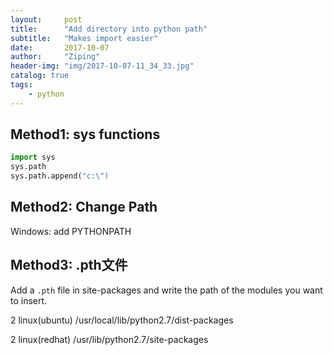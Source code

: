 ```yaml
---
layout:     post
title:      "Add directory into python path"
subtitle:   "Makes import easier"
date:       2017-10-07
author:     "Ziping"
header-img: "img/2017-10-07-11_34_33.jpg"
catalog: true
tags:
    - python
---
```


## Method1: sys functions

```python
import sys
sys.path
sys.path.append("c:\")
```

## Method2: Change Path

Windows: add PYTHONPATH

## Method3: .pth文件

Add a ``.pth`` file in site-packages and write the path of the modules you want to insert.

2 linux(ubuntu)
   /usr/local/lib/python2.7/dist-packages

2 linux(redhat)
   /usr/lib/python2.7/site-packages